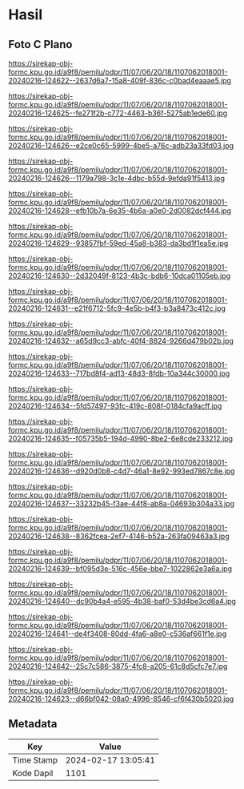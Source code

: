 # Hasil

## Foto C Plano

https://sirekap-obj-formc.kpu.go.id/a9f8/pemilu/pdpr/11/07/06/20/18/1107062018001-20240216-124622--2637d6a7-15a8-409f-836c-c0bad4eaaae5.jpg

https://sirekap-obj-formc.kpu.go.id/a9f8/pemilu/pdpr/11/07/06/20/18/1107062018001-20240216-124625--fe271f2b-c772-4463-b36f-5275ab1ede60.jpg

https://sirekap-obj-formc.kpu.go.id/a9f8/pemilu/pdpr/11/07/06/20/18/1107062018001-20240216-124626--e2ce0c65-5999-4be5-a76c-adb23a33fd03.jpg

https://sirekap-obj-formc.kpu.go.id/a9f8/pemilu/pdpr/11/07/06/20/18/1107062018001-20240216-124626--1179a798-3c1e-4dbc-b55d-9efda91f5413.jpg

https://sirekap-obj-formc.kpu.go.id/a9f8/pemilu/pdpr/11/07/06/20/18/1107062018001-20240216-124628--efb10b7a-6e35-4b6a-a0e0-2d0082dcf444.jpg

https://sirekap-obj-formc.kpu.go.id/a9f8/pemilu/pdpr/11/07/06/20/18/1107062018001-20240216-124629--93857fbf-59ed-45a8-b383-da3bd1f1ea5e.jpg

https://sirekap-obj-formc.kpu.go.id/a9f8/pemilu/pdpr/11/07/06/20/18/1107062018001-20240216-124630--2d32049f-8123-4b3c-bdb6-10dca01105eb.jpg

https://sirekap-obj-formc.kpu.go.id/a9f8/pemilu/pdpr/11/07/06/20/18/1107062018001-20240216-124631--e21f6712-5fc9-4e5b-b4f3-b3a8473c412c.jpg

https://sirekap-obj-formc.kpu.go.id/a9f8/pemilu/pdpr/11/07/06/20/18/1107062018001-20240216-124632--a65d9cc3-abfc-40f4-8824-9266d479b02b.jpg

https://sirekap-obj-formc.kpu.go.id/a9f8/pemilu/pdpr/11/07/06/20/18/1107062018001-20240216-124633--717bd8f4-ad13-48d3-8fdb-10a344c30000.jpg

https://sirekap-obj-formc.kpu.go.id/a9f8/pemilu/pdpr/11/07/06/20/18/1107062018001-20240216-124634--5fd57497-93fc-419c-808f-0184cfa9acff.jpg

https://sirekap-obj-formc.kpu.go.id/a9f8/pemilu/pdpr/11/07/06/20/18/1107062018001-20240216-124635--f05735b5-194d-4990-8be2-6e8cde233212.jpg

https://sirekap-obj-formc.kpu.go.id/a9f8/pemilu/pdpr/11/07/06/20/18/1107062018001-20240216-124636--d920d0b8-c4d7-46a1-8e92-993ed7867c8e.jpg

https://sirekap-obj-formc.kpu.go.id/a9f8/pemilu/pdpr/11/07/06/20/18/1107062018001-20240216-124637--33232b45-f3ae-44f8-ab8a-04693b304a33.jpg

https://sirekap-obj-formc.kpu.go.id/a9f8/pemilu/pdpr/11/07/06/20/18/1107062018001-20240216-124638--8362fcea-2ef7-4146-b52a-263fa09463a3.jpg

https://sirekap-obj-formc.kpu.go.id/a9f8/pemilu/pdpr/11/07/06/20/18/1107062018001-20240216-124639--bf095d3e-516c-456e-bbe7-1022862e3a6a.jpg

https://sirekap-obj-formc.kpu.go.id/a9f8/pemilu/pdpr/11/07/06/20/18/1107062018001-20240216-124640--dc90b4a4-e595-4b38-baf0-53d4be3cd6a4.jpg

https://sirekap-obj-formc.kpu.go.id/a9f8/pemilu/pdpr/11/07/06/20/18/1107062018001-20240216-124641--de4f3408-80dd-4fa6-a8e0-c536af661f1e.jpg

https://sirekap-obj-formc.kpu.go.id/a9f8/pemilu/pdpr/11/07/06/20/18/1107062018001-20240216-124642--25c7c586-3875-4fc8-a205-61c8d5cfc7e7.jpg

https://sirekap-obj-formc.kpu.go.id/a9f8/pemilu/pdpr/11/07/06/20/18/1107062018001-20240216-124623--d66bf042-08a0-4996-8546-cf6f430b5020.jpg


## Metadata

| Key        | Value               |
| ---------- | ------------------- |
| Time Stamp | 2024-02-17 13:05:41 |
| Kode Dapil | 1101                |



